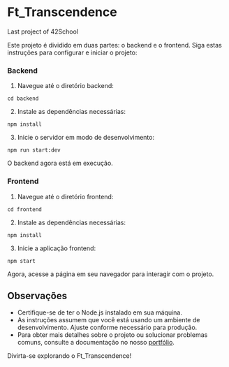 # Ft_Transcendence
Last project of 42School

Este projeto é dividido em duas partes: o backend e o frontend. Siga estas instruções para configurar e iniciar o projeto:

### Backend

1. Navegue até o diretório backend:
```
cd backend
```
2. Instale as dependências necessárias:
```
npm install
```

3. Inicie o servidor em modo de desenvolvimento:
```
npm run start:dev
```

O backend agora está em execução.

### Frontend

1. Navegue até o diretório frontend:

```
cd frontend
```
2. Instale as dependências necessárias:

```
npm install
```
3. Inicie a aplicação frontend:

```
npm start
```

Agora, acesse a página em seu navegador para interagir com o projeto.

## Observações

- Certifique-se de ter o Node.js instalado em sua máquina.
- As instruções assumem que você está usando um ambiente de desenvolvimento. Ajuste conforme necessário para produção.
- Para obter mais detalhes sobre o projeto ou solucionar problemas comuns, consulte a documentação no nosso [portfólio](https://wallas-portfolio.netlify.app/).

Divirta-se explorando o Ft_Transcendence!
